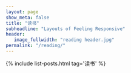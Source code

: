 ```yaml
---
layout: page
show_meta: false
title: "读书"
subheadline: "Layouts of Feeling Responsive"
header:
   image_fullwidth: "reading header.jpg"
permalink: "/reading/"
---
```

{% include list-posts.html tag='读书' %}
